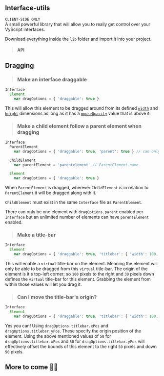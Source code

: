## Interface-utils  
`CLIENT-SIDE ONLY`  
A small powerful library that will allow you to really get control over your VyScript interfaces.  

Download everything inside the `lib` folder and import it into your project.

> #### **API**  
## Dragging  
> ### Make an interface draggable  
```ts
Interface
  Element
    var dragOptions = { 'draggable': true }
```
This will allow this element to be dragged around from its defined [`width`](https://www.vylocity.com/resources/docs/Diob/width.html) and [`height`](https://www.vylocity.com/resources/docs/Diob/height.html) dimensions as long as it has a [`mouseOpacity`](https://www.vylocity.com/resources/docs/Diob/mouseOpacity.html) value that is above `0`.

> ### Make a child element follow a parent element when dragging  

```ts
Interface
  ParentElement
    var dragOptions = { 'draggable': true, 'parent': true } // can only be one per Interface

  ChildElement
    var parentElement = 'parentelement' // ParentElement.name

  Element
    var dragOptions = { 'draggable': true }
  ```
  When `ParentElement` is dragged, wherever `ChildElement` is in relation to `ParentElement` it will be dragged along with it.  

  `ChildElement` must exist in the same `Interface` file as `ParentElement`.  

  There can only be one element with `dragOptions.parent` enabled per `Interface` but an unlimited number of elements can have `parentElement` enabled.

> ### Make a title-bar  

```ts
Interface
  Element
    var dragOptions = { 'draggable': true, 'titlebar': { 'width': 100, 'height': 30 } }
```

This will enable a `virtual` title-bar on the element. Meaning the element will only be able to be dragged from this `virtual` title-bar. The origin of the element is it's top-left corner; so `100` pixels to the right and `30` pixels down defines the `virtual` title-bar for this element. Grabbing the element from within those values will let you drag it.

> ### Can i move the title-bar's origin?  

```ts
Interface
  Element
    var dragOptions = { 'draggable': true, 'titlebar': { 'width': 100, 'height': 30, 'xPos': 50, 'yPos': 50 } }
```

Yes you can! Using `dragOptions.titlebar.xPos` and `dragOptions.titlebar.yPos`. These specify the origin position of the element. Using the above mentioned values of `50` for `dragOptions.titlebar.xPos` and `50` for `dragOptions.titlebar.yPos` will effectively offset the bounds of this element to the right `50` pixels and down `50` pixels.


## More to come 🚧🚧  
